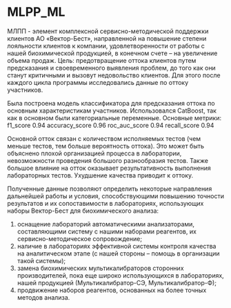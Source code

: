 # MLPP_ML
МЛПП - элемент комплексной сервисно-методической поддержки клиентов АО «Вектор-Бест», направленной на повышение степени лояльности клиентов к компании, удовлетворенности от работы с нашей биохимической продукцией, в конечном счете – на увеличение объема продаж.
Цель: предотвращение оттока клиентов путем предсказания и своевременного выявления проблем, до того как они станут критичными и вызовут недовольство клиентов. 
Для этого после каждого цикла программы исследовались данные по оттоку участников.

Была построена модель классификатора для предсказания оттока по основным характеристикам участников. Использовался CatBoost, так как в основном были категориальные переменные.
Основные метрики:
f1_score 0.94
accuracy_score 0.96
roc_auc_score 0.94
recall_score 0.94

Основной отток связан с количеством исполняемых тестов (чем меньше тестов, тем больше вероятность оттока). Это может быть объяснено плохой организацией процесса в лаборатории, невозможности проведения большого разнообразия тестов.
Также большое влияние на отток оказывает результативность выполнения лабораторных тестов. Ухудшение качества приводит к оттоку.

Полученные данные позволяют определить некоторые направления дальнейшей работы и условия, способствующими повышению точности результатов и их сопоставимости в лабораториях, использующих наборы Вектор-Бест для биохимического анализа:
1) оснащение лабораторий автоматическими анализаторами, составляющими систему с нашими наборами реагентов, их сервисно-методическое сопровождение;
2) наличие в лабораториях эффективной системы контроля качества на аналитическом этапе (с нашей стороны – помощь в организации такой системы);
3) замена биохимических мультикалибраторов сторонних производителей, пока еще широко использующихся в лабораториях, нашей продукцией (Мультикалибратор-СЭ, Мультикалибратор-Ф);
4) продвижение наборов реагентов, основанных на более точных методов анализа.
